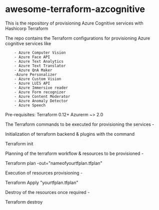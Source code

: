 # awesome-terraform-azcognitive
This is the repository of provisioning Azure Cognitive services with Hashicorp Terraform

The repo contains the Terraform configurations for provisioning Azure cognitive services like 

        - Azure Computer Vision
        - Azure Face API
        - Azure Text Analytics
        - Azure Text Translator
        - Azure QnA Maker
        -Azure Personalizer
        - Azure Custom Vision
        - Azure LUIS API
        - Azure Immersive reader
        - Azure Form recognizer
        - Azure Content Moderator
        - Azure Anomaly Detector 
        - Azure Speech


  Pre-requisites:  Terraform 0.12+ 
                   Azurerm ~> 2.0      
        
        
 The Terraform commands to be executed for provisioning the services -
 
 Initialization of terraform backend & plugins with the command
 
 Terraform init 
 
 Planning of the terraform workflow & resources to be provisioned - 
 
 Terraform plan -out="nameofyourtfplan.tfplan" 
 
 Execution of resources provisioning -
 
 Terraform Apply "yourtfplan.tfplan"
 
 Destroy of the resources once required - 
 
 Terraform destroy
        
